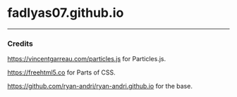 # fadlyas07.github.io
---
### Credits

https://vincentgarreau.com/particles.js for Particles.js.

https://freehtml5.co for Parts of CSS.

https://github.com/ryan-andri/ryan-andri.github.io for the base.
